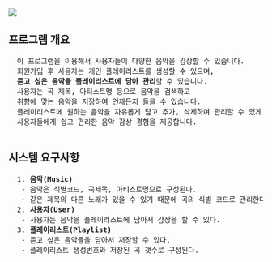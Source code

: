 <img src="https://capsule-render.vercel.app/api?type=waving&color=auto&height=200&section=header&text=🎵MusicPlayList🎧&fontSize=30" />
<h2> 프로그램 개요 </h2>
<pre>
  이 프로그램을 이용해서 사용자들이 다양한 음악을 감상할 수 있습니다.  
  회원가입 후 사용자는 개인 플레이리스트를 생성할 수 있으며, 
  <b>듣고 싶은 음악을 플레이리스트에 담아 관리</b>할 수 있습니다. 
  사용자는 곡 제목, 아티스트명 등으로 음악을 검색하고 
  취향에 맞는 음악을 저장하여 언제든지 들을 수 있습니다.   
  플레이리스트에 원하는 음악을 자유롭게 담고 추가, 삭제하며 관리할 수 있게 하여 
  사용자들에게 쉽고 편리한 음악 감상 경험을 제공합니다.
  
</pre>
<h2> 시스템 요구사항</h2>
<pre>
  1. <b>음악(Music)</b>
   - 음악은 식별코드, 곡제목, 아티스트명으로 구성된다. 
   - 같은 제목의 다른 노래가 있을 수 있기 때문에 곡의 식별 코드로 관리한다.  
  2. <b>사용자(User)</b>
   - 사용자는 음악을 플레이리스트에 담아서 감상을 할 수 있다.
  3. <b>플레이리스트(Playlist)</b>
   - 듣고 싶은 음악들을 담아서 저장할 수 있다.
   - 플레이리스트 생성번호와 저장된 곡 갯수로 구성된다.
</pre>

